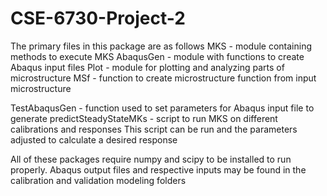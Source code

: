 CSE-6730-Project-2
==================
The primary files in this package are as follows
MKS - module containing methods to execute MKS
AbaqusGen - module with functions to create Abaqus input files
Plot - module for plotting and analyzing parts of microstructure
MSf - function to create microstructure function from input microstructure

TestAbaqusGen - function used to set parameters for Abaqus input file to generate
predictSteadyStateMKs - script to run MKS on different calibrations and responses
	This script can be run and the parameters adjusted to calculate a desired response

All of these packages require numpy and scipy to be installed to run properly.
Abaqus output files and respective inputs may be found in the calibration and validation modeling folders


